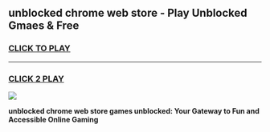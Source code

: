 
## unblocked chrome web store - Play Unblocked Gmaes & Free
<h3>
<a href="https://news.freeplayer.one?title=unblocked_chrome_web_store&ref=16F">CLICK TO PLAY</a></h3>
<hr>

<h3>
<a href="https://news.freeplayer.one?title=unblocked_chrome_web_store&ref=16F">CLICK 2 PLAY</a>
  
</h3>

<a href="https://news.freeplayer.one?title=unblocked_chrome_web_store&ref=16F/"><img src="https://clearcache.store/games.png"></a>


**unblocked chrome web store games unblocked: Your Gateway to Fun and Accessible Online Gaming**
